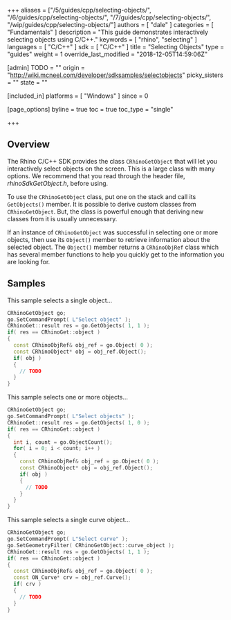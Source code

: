 +++
aliases = ["/5/guides/cpp/selecting-objects/", "/6/guides/cpp/selecting-objects/", "/7/guides/cpp/selecting-objects/", "/wip/guides/cpp/selecting-objects/"]
authors = [ "dale" ]
categories = [ "Fundamentals" ]
description = "This guide demonstrates interactively selecting objects using C/C++."
keywords = [ "rhino", "selecting" ]
languages = [ "C/C++" ]
sdk = [ "C/C++" ]
title = "Selecting Objects"
type = "guides"
weight = 1
override_last_modified = "2018-12-05T14:59:06Z"

[admin]
TODO = ""
origin = "http://wiki.mcneel.com/developer/sdksamples/selectobjects"
picky_sisters = ""
state = ""

[included_in]
platforms = [ "Windows" ]
since = 0

[page_options]
byline = true
toc = true
toc_type = "single"

+++

 
## Overview

The Rhino C/C++ SDK provides the class `CRhinoGetObject` that will let you interactively select objects on the screen.  This is a large class with many options.  We recommend that you read through the header file, *rhinoSdkGetObject.h*, before using.

To use the `CRhinoGetObject` class, put one on the stack and call its `GetObjects()` member.  It is possible to derive custom classes from `CRhinoGetObject`.  But, the class is powerful enough that deriving new classes from it is usually unnecessary.

If an instance of `CRhinoGetObject` was successful in selecting one or more objects, then use its `Object()` member to retrieve information about the selected object.  The `Object()` member returns a `CRhinoObjRef` class which has several member functions to help you quickly get to the information you are looking for.

## Samples

This sample selects a single object...

```cpp
CRhinoGetObject go;
go.SetCommandPrompt( L"Select object" );
CRhinoGet::result res = go.GetObjects( 1, 1 );
if( res == CRhinoGet::object )
{
  const CRhinoObjRef& obj_ref = go.Object( 0 );
  const CRhinoObject* obj = obj_ref.Object();
  if( obj )
  {
    // TODO
  }
}
```

This sample selects one or more objects...

```cpp
CRhinoGetObject go;
go.SetCommandPrompt( L"Select objects" );
CRhinoGet::result res = go.GetObjects( 1, 0 );
if( res == CRhinoGet::object )
{
  int i, count = go.ObjectCount();
  for( i = 0; i < count; i++ )
  {
    const CRhinoObjRef& obj_ref = go.Object( 0 );
    const CRhinoObject* obj = obj_ref.Object();
    if( obj )
    {
      // TODO
    }
  }
}
```

This sample selects a single curve object...

```cpp
CRhinoGetObject go;
go.SetCommandPrompt( L"Select curve" );
go.SetGeometryFilter( CRhinoGetObject::curve_object );
CRhinoGet::result res = go.GetObjects( 1, 1 );
if( res == CRhinoGet::object )
{
  const CRhinoObjRef& obj_ref = go.Object( 0 );
  const ON_Curve* crv = obj_ref.Curve();
  if( crv )
  {
    // TODO
  }
}
```
